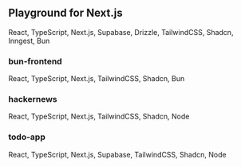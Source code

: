 ## Playground for Next.js

React, TypeScript, Next.js, Supabase, Drizzle, TailwindCSS, Shadcn, Inngest, Bun

### bun-frontend
React, TypeScript, Next.js, TailwindCSS, Shadcn, Bun

### hackernews
React, TypeScript, Next.js, TailwindCSS, Shadcn, Node

### todo-app
React, TypeScript, Next.js, Supabase, TailwindCSS, Shadcn, Node